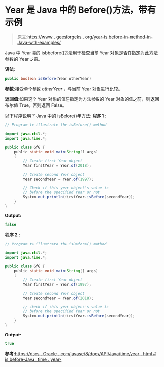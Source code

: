 # Year 是 Java 中的 Before()方法，带有示例

> 原文:[https://www . geesforgeks . org/year-is before-in-method-in-Java-with-examples/](https://www.geeksforgeeks.org/year-isbefore-method-in-java-with-examples/)

Java 中 Year 类的 isbbefore()方法用于检查当前 Year 对象是否在指定为此方法参数的 Year 之前。

**语法**:

```java
public boolean isBefore(Year otherYear)

```

**参数**:接受单个参数 *otherYear* ，与当前 Year 对象进行比较。

**返回值**:如果这个 Year 对象的值在指定为方法参数的 Year 对象的值之前，则返回布尔值 True，否则返回 False。

以下程序说明了 Java 中的 isBefore()年方法:
**程序 1** :

```java
// Program to illustrate the isBefore() method

import java.util.*;
import java.time.*;

public class GfG {
    public static void main(String[] args)
    {
        // Create first Year object
        Year firstYear = Year.of(2018);

        // Create second Year object
        Year secondYear = Year.of(1997);

        // Check if this year object's value is
        // before the specified Year or not
        System.out.println(firstYear.isBefore(secondYear));
    }
}
```

**Output:**

```java
false

```

**程序 2** :

```java
// Program to illustrate the isBefore() method

import java.util.*;
import java.time.*;

public class GfG {
    public static void main(String[] args)
    {
        // Create first Year object
        Year firstYear = Year.of(1997);

        // Create second Year object
        Year secondYear = Year.of(2018);

        // Check if this year object's value is
        // before the specified Year or not
        System.out.println(firstYear.isBefore(secondYear));
    }
}
```

**Output:**

```java
true

```

**参考**:[https://docs . Oracle . com/javase/8/docs/API/Java/time/year . html # is before-Java . time . year-](https://docs.oracle.com/javase/8/docs/api/java/time/Year.html#isBefore-java.time.Year-)